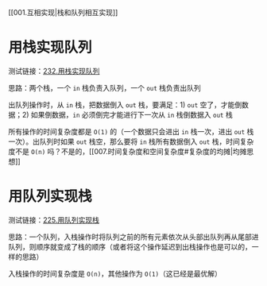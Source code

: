 
[[001.互相实现|栈和队列相互实现]]

# 用栈实现队列

测试链接：[232.用栈实现队列](https://leetcode.cn/problems/implement-queue-using-stacks/)

思路：两个栈，一个 `in` 栈负责入队列，一个 `out` 栈负责出队列

出队列操作时，从 `in` 栈，把数据倒入 `out` 栈，要满足：1) `out` 空了，才能倒数据；2) 如果倒数据，`in` 必须倒完才能进行下一次从 `in` 栈倒数据入 `out` 栈

所有操作的时间复杂度都是 `O(1)` 的（一个数据只会进出 `in` 栈一次，进出 `out` 栈一次）。出队列时如果 `out` 栈空，那么要将 `in` 栈所有数据倒入 `out` 栈，时间复杂度不是 `O(n)` 吗？不是的，[[007.时间复杂度和空间复杂度#复杂度的均摊|均摊思想]]

# 用队列实现栈

测试链接：[225.用队列实现栈](https://leetcode.cn/problems/implement-stack-using-queues/)

思路：一个队列，入栈操作时将队列之前的所有元素依次从头部出队列再从尾部进队列，则顺序就变成了栈的顺序（或者将这个操作延迟到出栈操作也是可以的，一样的思路）

入栈操作的时间复杂度是 `O(n)`，其他操作为 `O(1)`（这已经是最优解）
